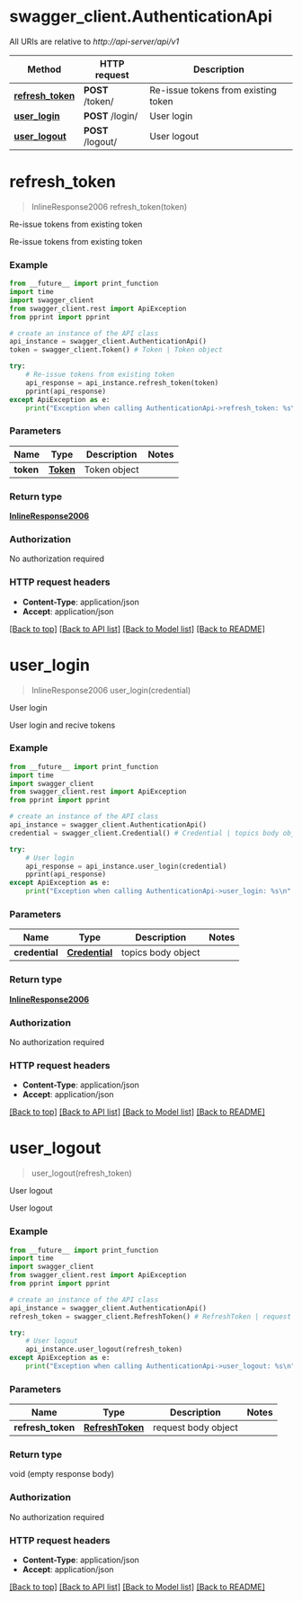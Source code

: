 # swagger_client.AuthenticationApi

All URIs are relative to *http://api-server/api/v1*

Method | HTTP request | Description
------------- | ------------- | -------------
[**refresh_token**](AuthenticationApi.md#refresh_token) | **POST** /token/ | Re-issue tokens from existing token
[**user_login**](AuthenticationApi.md#user_login) | **POST** /login/ | User login
[**user_logout**](AuthenticationApi.md#user_logout) | **POST** /logout/ | User logout


# **refresh_token**
> InlineResponse2006 refresh_token(token)

Re-issue tokens from existing token

Re-issue tokens from existing token

### Example
```python
from __future__ import print_function
import time
import swagger_client
from swagger_client.rest import ApiException
from pprint import pprint

# create an instance of the API class
api_instance = swagger_client.AuthenticationApi()
token = swagger_client.Token() # Token | Token object

try:
    # Re-issue tokens from existing token
    api_response = api_instance.refresh_token(token)
    pprint(api_response)
except ApiException as e:
    print("Exception when calling AuthenticationApi->refresh_token: %s\n" % e)
```

### Parameters

Name | Type | Description  | Notes
------------- | ------------- | ------------- | -------------
 **token** | [**Token**](Token.md)| Token object | 

### Return type

[**InlineResponse2006**](InlineResponse2006.md)

### Authorization

No authorization required

### HTTP request headers

 - **Content-Type**: application/json
 - **Accept**: application/json

[[Back to top]](#) [[Back to API list]](../README.md#documentation-for-api-endpoints) [[Back to Model list]](../README.md#documentation-for-models) [[Back to README]](../README.md)

# **user_login**
> InlineResponse2006 user_login(credential)

User login

User login and recive tokens

### Example
```python
from __future__ import print_function
import time
import swagger_client
from swagger_client.rest import ApiException
from pprint import pprint

# create an instance of the API class
api_instance = swagger_client.AuthenticationApi()
credential = swagger_client.Credential() # Credential | topics body object

try:
    # User login
    api_response = api_instance.user_login(credential)
    pprint(api_response)
except ApiException as e:
    print("Exception when calling AuthenticationApi->user_login: %s\n" % e)
```

### Parameters

Name | Type | Description  | Notes
------------- | ------------- | ------------- | -------------
 **credential** | [**Credential**](Credential.md)| topics body object | 

### Return type

[**InlineResponse2006**](InlineResponse2006.md)

### Authorization

No authorization required

### HTTP request headers

 - **Content-Type**: application/json
 - **Accept**: application/json

[[Back to top]](#) [[Back to API list]](../README.md#documentation-for-api-endpoints) [[Back to Model list]](../README.md#documentation-for-models) [[Back to README]](../README.md)

# **user_logout**
> user_logout(refresh_token)

User logout

User logout

### Example
```python
from __future__ import print_function
import time
import swagger_client
from swagger_client.rest import ApiException
from pprint import pprint

# create an instance of the API class
api_instance = swagger_client.AuthenticationApi()
refresh_token = swagger_client.RefreshToken() # RefreshToken | request body object

try:
    # User logout
    api_instance.user_logout(refresh_token)
except ApiException as e:
    print("Exception when calling AuthenticationApi->user_logout: %s\n" % e)
```

### Parameters

Name | Type | Description  | Notes
------------- | ------------- | ------------- | -------------
 **refresh_token** | [**RefreshToken**](RefreshToken.md)| request body object | 

### Return type

void (empty response body)

### Authorization

No authorization required

### HTTP request headers

 - **Content-Type**: application/json
 - **Accept**: application/json

[[Back to top]](#) [[Back to API list]](../README.md#documentation-for-api-endpoints) [[Back to Model list]](../README.md#documentation-for-models) [[Back to README]](../README.md)

